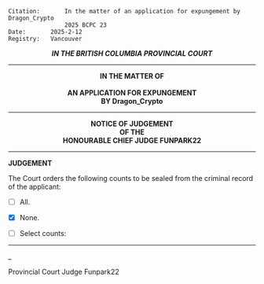 
	Citation:       In the matter of an application for expungement by Dragon_Crypto 
                	2025 BCPC 23
	Date:		2025-2-12
	Registry:	Vancouver

<p align="center"><b><i> IN THE BRITISH COLUMBIA PROVINCIAL COURT </b></i>

---

<p align="center"><b>
				IN THE MATTER OF
<br><br>			AN APPLICATION FOR EXPUNGEMENT 
<br>                            BY Dragon_Crypto 
<br>				

---

<p align="center">		
				NOTICE OF JUDGEMENT
<br>				OF THE
<br>				HONOURABLE CHIEF JUDGE FUNPARK22

</b>
	
---

**JUDGEMENT**

The Court orders the following counts to be sealed from the criminal record of the applicant:
- [ ] All.
- [X] None.
- [ ] Select counts:
 
	
---

_
	
Provincial Court Judge Funpark22
